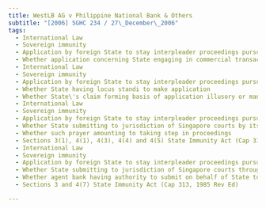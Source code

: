 ```yaml
---
title: WestLB AG v Philippine National Bank & Others 
subtitle: "[2006] SGHC 234 / 27\_December\_2006"
tags:
  - International Law
  - Sovereign immunity
  - Application by foreign State to stay interpleader proceedings pursuant to s 3 State Immunity Act
  - Whether application concerning State engaging in commercial transaction thereby excluding State from immunity pursuant to s 5 State Immunity Act
  - International Law
  - Sovereign immunity
  - Application by foreign State to stay interpleader proceedings pursuant to s 3 State Immunity Act
  - Whether State having locus standi to make application
  - Whether State\'s claim forming basis of application illusory or manifestly defective
  - International Law
  - Sovereign immunity
  - Application by foreign State to stay interpleader proceedings pursuant to s 3 State Immunity Act
  - Whether State submitting to jurisdiction of Singapore courts by its own action by praying for certain sums of money held in escrow to be released to it
  - Whether such prayer amounting to taking step in proceedings
  - Sections 3(1), 4(1), 4(3), 4(4) and 4(5) State Immunity Act (Cap 313, 1985 Rev Ed)
  - International Law
  - Sovereign immunity
  - Application by foreign State to stay interpleader proceedings pursuant to s 3 State Immunity Act
  - Whether State submitting to jurisdiction of Singapore courts through agent bank
  - Whether agent bank having authority to submit on behalf of State to jurisdiction of Singapore courts
  - Sections 3 and 4(7) State Immunity Act (Cap 313, 1985 Rev Ed)

---
```


